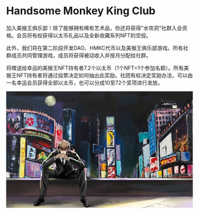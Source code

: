 # Handsome Monkey King Club

加入美猴王俱乐部！除了能够拥有稀有艺术品，你还将获得"水帘洞"社群入会资格。会员将有权获得以太币礼品以及全新收藏系列NFT的空投。

此外，我们将在第二阶段开发DAO、HMKC代币以及美猴王俱乐部游戏。所有社群成员共同管理游戏，成员将获得被动收入并按月分配给社群。

将赠送给幸运的美猴王NFT持有者7.2个以太币（1个NFT=1个参加名额）。所有美猴王NFT持有者将通过投票决定如何抽出此奖励。社团有权决定奖励办法，可以由一名幸运会员获得全部以太币，也可以分成10至72个奖项进行发放。

![NFT](unnamed.jpg)
